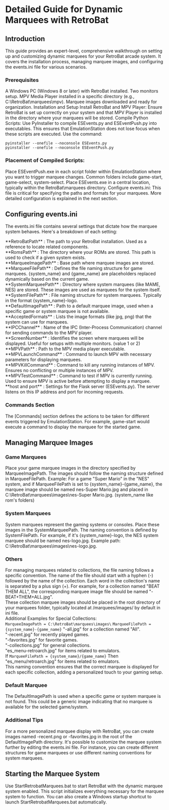 <h1>Detailed Guide for Dynamic Marquees with RetroBat</h1>
<h2>Introduction</h2>
<p>
This guide provides an expert-level, comprehensive walkthrough on setting up and customizing dynamic marquees for your RetroBat arcade system. It covers the installation process, managing marquee images, and configuring the events.ini file for various scenarios.
</p>
<h3>Prerequisites</h3>
<p>
A Windows PC (Windows 8 or later) with RetroBat installed.
Two monitors setup.
MPV Media Player installed in a specific directory (e.g., C:\RetroBat\marquees\mpv).
Marquee images downloaded and ready for organization.
Installation and Setup
Install RetroBat and MPV Player: Ensure RetroBat is set up correctly on your system and that MPV Player is installed in the directory where your marquees will be stored.
Compile Python Scripts: Use PyInstaller to compile ESEvents.py and ESEventPush.py into executables. This ensures that EmulationStation does not lose focus when these scripts are executed. Use the command:
</p>
<code>pyinstaller --onefile --noconsole ESEvents.py
pyinstaller --onefile --noconsole ESEventPush.py</code>

<h3>Placement of Compiled Scripts:</h3>
<p>
Place ESEventPush.exe in each script folder within EmulationStation where you want to trigger marquee changes. Common folders include game-start, game-select, system-select.
Place ESEvents.exe in a central location, typically within the RetroBat\marquees directory.
Configure events.ini: This file is critical for specifying the paths and formats for your marquees. More detailed configuration is explained in the next section.
</p>

<h2>Configuring events.ini</h2>
<p>
The events.ini file contains several settings that dictate how the marquee system behaves. Here's a breakdown of each setting:
</p>
<p>
**RetroBatPath** : The path to your RetroBat installation. Used as a reference to locate related components.<br>
**RomsPath** : The directory where your ROMs are stored. This path is used to check if a given system exists.<br>
**MarqueeImagePath** : Base path where marquee images are stored.<br>
**MarqueeFilePath** : Defines the file naming structure for game marquees. {system_name} and {game_name} are placeholders replaced dynamically based on the current game.<br>
**SystemMarqueePath** : Directory where system marquees (like MAME, NES) are stored. These images are used as marquees for the system itself.<br>
**SystemFilePath** : File naming structure for system marquees. Typically in the format {system_name}-logo.<br>
**DefaultImagePath** : Path to a default marquee image, used when a specific game or system marquee is not available.<br>
**AcceptedFormats** : Lists the image formats (like jpg, png) that the system can use for marquees.<br>
**IPCChannel** : Name of the IPC (Inter-Process Communication) channel for sending commands to the MPV player.<br>
**ScreenNumber** : Identifies the screen where marquees will be displayed. Useful for setups with multiple monitors. (value 1 or 2)<br>
**MPVPath** : Path to the MPV media player executable.<br>
**MPVLaunchCommand** : Command to launch MPV with necessary parameters for displaying marquees.<br>
**MPVKillCommand** : Command to kill any running instances of MPV. Ensures no conflicting or multiple instances of MPV.<br>
**MPVTestCommand** : Command to test if MPV is currently running. Used to ensure MPV is active before attempting to display a marquee.<br>
**host and port** : Settings for the Flask server (ESEvents.py). The server listens on this IP address and port for incoming requests.<br>
</p>
<h3>Commands Section</h3>
<p>
The [Commands] section defines the actions to be taken for different events triggered by EmulationStation. For example, game-start would execute a command to display the marquee for the started game.
</p>
<h2>Managing Marquee Images</h2>
<h3>Game Marquees</h3>
<p>
Place your game marquee images in the directory specified by MarqueeImagePath. The images should follow the naming structure defined in MarqueeFilePath.
Example: For a game "Super Mario" in the "NES" system, and if MarqueeFilePath is set to {system_name}-{game_name}, the marquee image should be named nes-Super Mario.jpg and placed in C:\RetroBat\marquees\images\nes-Super Mario.jpg. (system_name like rom's folders)
</p>
<h3>System Marquees</h3>
<p>
System marquees represent the gaming systems or consoles. Place these images in the SystemMarqueePath.
The naming convention is defined by SystemFilePath. For example, if it's {system_name}-logo, the NES system marquee should be named nes-logo.jpg.
Example path: C:\RetroBat\marquees\images\nes-logo.jpg.
</p>
<h3>Others</h3>
<p>
For managing marquees related to collections, the file naming follows a specific convention. The name of the file should start with a hyphen (-) followed by the name of the collection. Each word in the collection's name is separated by a plus sign (+). For example, for a collection named "BEAT THEM ALL", the corresponding marquee image file should be named "-BEAT+THEM+ALL.jpg".<br>
These collection marquee images should be placed in the root directory of your marquees folder, typically located at /marquees/images/ by default in ini file.<br>
Additional Examples for Special Collections:<br>
<code>MarqueeImagePath = C:\RetroBat\marquees\images\</code>
<code>MarqueeFilePath = {system_name}-{game_name}</code>
"-all.jpg" for a collection named "All".<br>
"-recent.jpg" for recently played games.<br>
"-favorites.jpg" for favorite games.<br>
"-collections.jpg" for general collections.<br>
"es_menu-retroarch.jpg" for items related to emulators.<br>
If <code>MarqueeFilePath = {system_name}/{game_name}</code>
Then "es_menu/retroarch.jpg" for items related to emulators.<br>
This naming convention ensures that the correct marquee is displayed for each specific collection, adding a personalized touch to your gaming setup.
</p>
<h3>Default Marquee</h3>
<p>
The DefaultImagePath is used when a specific game or system marquee is not found. This could be a generic image indicating that no marquee is available for the selected game/system.
</p>
<h3>Additional Tips</h3>
<p>
For a more personalized marquee display with RetroBat, you can create images named -recent.png or -favorites.jpg in the root of the DefaultImagePath directory.
It's possible to customize the marquee system further by editing the events.ini file. For instance, you can create different structures for game marquees or use different naming conventions for system marquees.
</p>
<h2>Starting the Marquee System</h2>
<p>
Use StartRetrobatMarquees.bat to start RetroBat with the dynamic marquee system enabled. This script initializes everything necessary for the marquee system to function.
You can also create a Windows startup shortcut to launch StartRetrobatMarquees.bat automatically.
</p>
